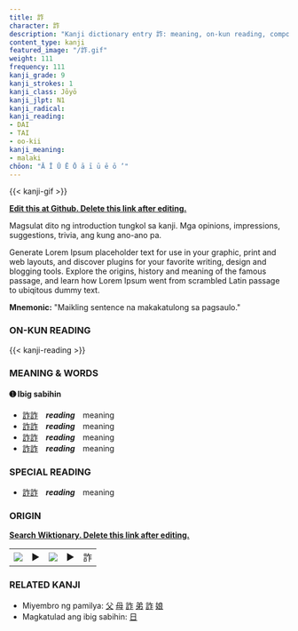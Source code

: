 ```yaml
---
title: 詐
character: 詐
description: "Kanji dictionary entry 詐: meaning, on-kun reading, compounds, origin, related kanji"
content_type: kanji
featured_image: "/詐.gif"
weight: 111
frequency: 111
kanji_grade: 9
kanji_strokes: 1
kanji_class: Jōyō
kanji_jlpt: N1
kanji_radical: 
kanji_reading: 
- DAI
- TAI
- oo-kii
kanji_meaning:
- malaki
chōon: "Ā Ī Ū Ē Ō ā ī ū ē ō ’"
---
```

[//]: # (Don't edit the line below. Kanji animated GIF code is automatically generated.)
{{< kanji-gif >}}

[//]: # (Edit below this line.)

**[Edit this at Github. Delete this link after editing.](https://github.com/tim0g/tim/tree/main/content/kanji/詐/index.md)**

Magsulat dito ng introduction tungkol sa kanji. Mga opinions, impressions, suggestions, trivia, ang kung ano-ano pa.

Generate Lorem Ipsum placeholder text for use in your graphic, print and web layouts, and discover plugins for your favorite writing, design and blogging tools. Explore the origins, history and meaning of the famous passage, and learn how Lorem Ipsum went from scrambled Latin passage to ubiqitous dummy text.
 
**Mnemonic:** "Maikling sentence na makakatulong sa pagsaulo."

### ON-KUN READING

[//]: # (Don't edit the line below. ON-KUN READING code is automatically generated.)
{{< kanji-reading >}}

### MEANING & WORDS

#### ➊ **Ibig sabihin**
  - [詐](../詐)[詐](../詐)　***reading***　meaning
  - [詐](../詐)[詐](../詐)　***reading***　meaning
  - [詐](../詐)[詐](../詐)　***reading***　meaning
  - [詐](../詐)[詐](../詐)　***reading***　meaning

### SPECIAL READING
  - [詐](../詐)[詐](../詐)　***reading***　meaning

### ORIGIN

**[Search Wiktionary. Delete this link after editing.](https://wiktionary.org/wiki/詐)**
<table class="kanji-table"><tr><td>
<img src="60px-詐-bronze.svg.png">
</td><td>▶</td><td>
<img src="60px-詐-oracle.svg.png">
</td><td>▶</td>
<td class="kanji-origin">詐</td>
</tr></table>

### RELATED KANJI
- Miyembro ng pamilya: [父](../父) [母](../母) [詐](../詐) [弟](../弟) [詐](../詐) [娘](../娘)
- Magkatulad ang ibig sabihin: [日](../日)
